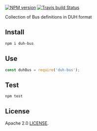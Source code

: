 [![NPM version](https://img.shields.io/npm/v/duh-bus.svg)](https://www.npmjs.org/package/duh-bus)
[![Travis build Status](https://travis-ci.org/sifive/duh-bus.svg?branch=master)](https://travis-ci.org/sifive/duh-bus)

Collection of Bus definitions in DUH format

## Install

```sh
npm i duh-bus
```

## Use

```js
const duhBus = require('duh-bus');
```

## Test
```sh
npm test
```

## License
Apache 2.0 [LICENSE](LICENSE).
